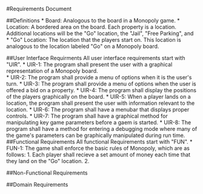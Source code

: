 #Requirements Document

##Definitions
	* Board: Analogous to the board in a Monopoly game.
	* Location: A bordered area on the board. Each property is a location. 
		Additional locations will be the "Go" location, the "Jail", "Free Parking", and 
	* "Go" Location: The location that the players start on. 
		This location is analogous to the location labeled "Go" on a Monopoly board.
	

##User Interface Requirments
All user interface requirements start with "UIR".
	* UIR-1: The program shall present the user with a graphical representation of a Monopoly board.  
	* UIR-2: The program shall provide a menu of options when it is the user's turn.
	* UIR-3: The program shall provide a menu of options when the user is offered a bid on a property.
	* UIR-4: The program shall display the positions of the players graphically on the board.
	* UIR-5: When a player lands on a location, the program shall present the user with information
		relevant to the location.
	* UIR-6: The program shall have a menubar that displays proper controls.
	* UIR-7: The program shall have a graphical method for manipulating key game parameters before a gaem
		is started.
	* UIR-8: The program shall have a method for entering a debugging mode where many of the game's
		parameters can be graphically manipulated during run time. 
##Functional Requirements
All functional Requirements start with "FUN".
	* FUN-1: The game shall enforce the basic rules of Monopoly, which are as follows:
		1. Each player shall recieve a set amount of money each time that they land on the "Go" location.
		2. 

##Non-Functional Requirements

##Domain Requirements